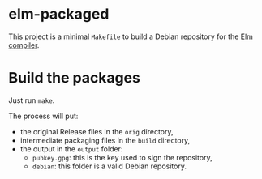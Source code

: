 # elm-packaged #
This project is a minimal `Makefile` to build a Debian repository for the [Elm compiler](https://elm-lang.org/).

# Build the packages #
Just run `make`.

The process will put:
* the original Release files in the `orig` directory,
* intermediate packaging files in the `build` directory,
* the output in the `output` folder:
  * `pubkey.gpg`: this is the key used to sign the repository,
  * `debian`: this folder is a valid Debian repository.
